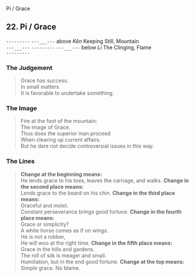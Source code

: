 Pi / Grace
## 22. Pi / Grace
```---------```
```---___---``` above _Kên_ Keeping Still, Mountain  
```---___---```
```---------```
```---___---``` below _Li_ The Clinging, Flame  
```---------```
### The Judgement
> Grace has success.  
 In small matters  
 It is favorable to undertake something.
### The Image
> Fire at the foot of the mountain:  
 The image of Grace.  
 Thus does the superior man proceed  
 When clearing up current affairs.  
 But he dare not decide controversial issues in this way.
### The Lines

 > **Change at the beginning means:**  
 He lends grace to his toes, leaves the carriage, and walks.
 > **Change in the second place means:**  
 Lends grace to the beard on his chin.
 > **Change in the third place means:**  
 Graceful and moist.  
 Constant perseverance brings good fortune.
 > **Change in the fourth place means:**  
 Grace or simplicity?  
 A white horse comes as if on wings.  
 He is not a robber,  
 He will woo at the right time.
 > **Change in the fifth place means:**  
 Grace in the hills and gardens.  
 The roll of silk is meager and small.  
 Humiliation, but in the end good fortune.
 > **Change at the top means:**  
 Simple grace. No blame.



